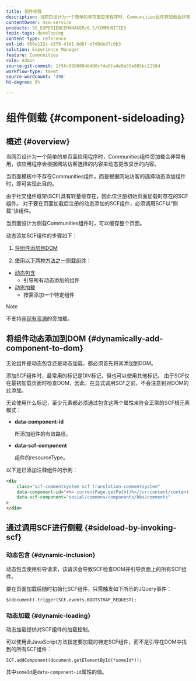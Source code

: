```yaml
---
title: 组件侧载
description: 当网页设计为一个简单的单页面应用程序时，Communities组件旁加载会非常有用，该应用程序会根据网站访客选择的内容动态更改显示的内容
contentOwner: msm-service
products: SG_EXPERIENCEMANAGER/6.5/COMMUNITIES
topic-tags: developing
content-type: reference
exl-id: 960e132c-b370-43d1-bd8f-e7d0ded7c0b3
solution: Experience Manager
feature: Communities
role: Admin
source-git-commit: 1f56c99980846400cfde8fa4e9a55e885bc2258d
workflow-type: tm+mt
source-wordcount: '396'
ht-degree: 0%

---
```


# 组件侧载 {#component-sideloading}

## 概述 {#overview}

当网页设计为一个简单的单页面应用程序时，Communities组件旁加载会非常有用，该应用程序会根据网站访客选择的内容来动态更改显示的内容。

当页面模板中不存在Communities组件，而是根据网站访客的选择动态添加组件时，即可实现此目的。

由于社交组件框架(SCF)具有轻量级存在，因此仅注册初始页面加载时存在的SCF组件。 对于要在页面加载后注册的动态添加的SCF组件，必须调用SCF以“侧载”该组件。

当页面设计为侧载Communities组件时，可以缓存整个页面。

动态添加SCF组件的步骤如下：

1. [将组件添加到DOM](#dynamically-add-component-to-dom)

1. [使用以下两种方法之一侧载组件](#sideload-by-invoking-scf)：

* [动态包含](#dynamic-inclusion)
   * 引导所有动态添加的组件
* [动态加载](#dynamic-loading)
   * 按需添加一个特定组件

>[!NOTE]
>
>不支持[非现有资源](scf.md#add-or-include-a-communities-component)的旁加载。

## 将组件动态添加到DOM {#dynamically-add-component-to-dom}

无论组件是动态包含还是动态加载，都必须首先将其添加到DOM。

添加SCF组件时，最常用的标记是DIV标记，但也可以使用其他标记。 由于SCF仅在最初加载页面时检查DOM，因此，在显式调用SCF之前，不会注意到对DOM的此添加。

无论使用什么标记，至少元素都必须通过包含这两个属性来符合正常的SCF根元素模式：

* **data-component-id**

  所添加组件的有效路径。

* **data-scf-component**

  组件的resourceType。

以下是已添加注释组件的示例：

```xml
<div
    class="scf-commentsystem scf translation-commentsystem"
    data-component-id="<%= currentPage.getPath()%>/jcr:content/content-left/comments"
    data-scf-component="social/commons/components/hbs/comments"
>
</div>
```

## 通过调用SCF进行侧载 {#sideload-by-invoking-scf}

### 动态包含 {#dynamic-inclusion}

动态包含使用引导请求，该请求会导致SCF检查DOM并引导页面上的所有SCF组件。

要在页面加载后随时初始化SCF组件，只需触发如下所示的JQuery事件：

`$(document).trigger(SCF.events.BOOTSTRAP_REQUEST);`

### 动态加载 {#dynamic-loading}

动态加载提供对SCF组件的加载控制。

可以使用此JavaScript方法指定要加载的特定SCF组件，而不是引导在DOM中找到的所有SCF组件：

`SCF.addComponent(document.getElementById(*someId*));`

其中`someId`是`data-component-id`属性的值。
